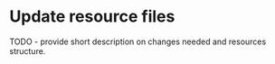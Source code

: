 # Update resource files

TODO - provide short description on changes needed and resources structure.
